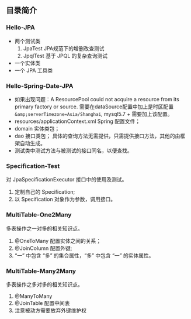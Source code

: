 ## 目录简介

### Hello-JPA

- 两个测试类
    1. JpaTest JPA规范下的增删改查测试
    2. JpqlTest 基于 JPQL 的复杂查询测试
- 一个实体类
- 一个 JPA 工具类

### Hello-Spring-Date-JPA

- 如果出现问题：A ResourcePool could not acquire a resource from its primary factory or source.
需要在dataSource配置中加上是时区配置`&amp;serverTimezone=Asia/Shanghai`, mysql5.7 + 需要加上该配置。
- resources/applicationContext.xml Spring 配置文件；
- domain 实体类包；
- dao 接口类包；
具体的查询方法无需提供，只需提供接口方法，其他的由框架自动生成。
- 测试类中测试方法与被测试的接口同名，以便查找。

### Specification-Test

对 JpaSpecificationExecutor 接口中的使用及测试。
1. 定制自己的 Specification;
2. 以 Specification 对象作为参数，调用接口。

### MultiTable-One2Many

多表操作之一对多的相关知识点。
1. @OneToMany 配置实体之间的关系；
2. @JoinColumn 配置外键;
3. “一” 中包含 “多” 的集合属性，“多” 中包含 “一” 的实体属性。

### MultiTable-Many2Many

多表操作之多对多的相关知识点。
1. @ManyToMany
2. @JoinTable 配置中间表
3. 注意被动方需要放弃外键维护权